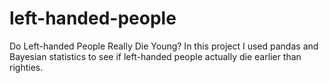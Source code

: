 # left-handed-people
Do Left-handed People Really Die Young? In this project I used pandas and Bayesian statistics to see if left-handed people actually die earlier than righties.

